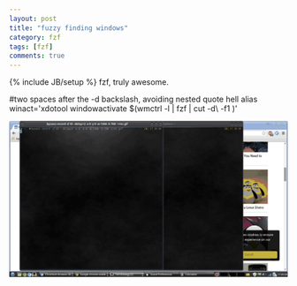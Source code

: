 ```yaml
---
layout: post
title: "fuzzy finding windows"
category: fzf
tags: [fzf]
comments: true
---
```

{% include JB/setup %}
fzf, truly awesome.  
  

#two spaces after the -d backslash, avoiding nested quote hell
alias winact='xdotool windowactivate $(wmctrl -l | fzf | cut -d\  -f1 )'
  
  
  
<img src="/images/screen_fzf_winact.gif" width="1000" >

